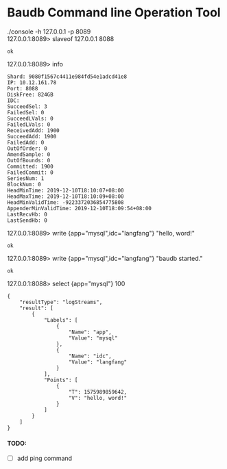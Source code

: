 # Baudb Command line Operation Tool

./console -h 127.0.0.1 -p 8089                                                
127.0.0.1:8089> slaveof 127.0.0.1 8088             

    ok                                                                         
127.0.0.1:8089> info                            
    
    Shard: 9080f1567c4411e984fd54e1adcd41e8
    IP: 10.12.161.78 
    Port: 8088
    DiskFree: 824GB
    IDC: 
    SucceedSel: 3
    FailedSel: 0
    SucceedLVals: 0
    FailedLVals: 0
    ReceivedAdd: 1900
    SucceedAdd: 1900
    FailedAdd: 0
    OutOfOrder: 0
    AmendSample: 0
    OutOfBounds: 0
    Committed: 1900
    FailedCommit: 0
    SeriesNum: 1
    BlockNum: 0
    HeadMinTime: 2019-12-10T18:10:07+08:00
    HeadMaxTime: 2019-12-10T18:10:09+08:00
    HeadMinValidTime: -9223372036854775808
    AppenderMinValidTime: 2019-12-10T18:09:54+08:00
    LastRecvHb: 0
    LastSendHb: 0          
                                                        
127.0.0.1:8089> write {app="mysql",idc="langfang"} "hello, word!"    
    
    ok        
127.0.0.1:8089> write {app="mysql",idc="langfang"} "baudb started."   

    ok                    
127.0.0.1:8088> select {app="mysql"} 100

    {
    	"resultType": "logStreams",
    	"result": [
    		{
    			"Labels": [
    				{
    					"Name": "app",
    					"Value": "mysql"
    				},
    				{
    					"Name": "idc",
    					"Value": "langfang"
    				}
    			],
    			"Points": [
    				{
    					"T": 1575989859642,
    					"V": "hello, word!"
    				}
    			]
    		}
    	]
    }

#### TODO:
- [ ] add ping command